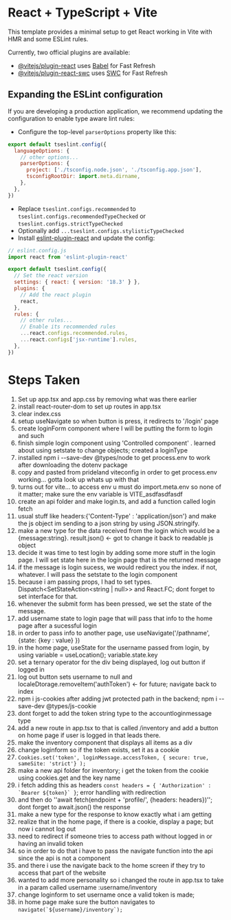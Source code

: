 # React + TypeScript + Vite

This template provides a minimal setup to get React working in Vite with HMR and some ESLint rules.

Currently, two official plugins are available:

- [@vitejs/plugin-react](https://github.com/vitejs/vite-plugin-react/blob/main/packages/plugin-react/README.md) uses [Babel](https://babeljs.io/) for Fast Refresh
- [@vitejs/plugin-react-swc](https://github.com/vitejs/vite-plugin-react-swc) uses [SWC](https://swc.rs/) for Fast Refresh

## Expanding the ESLint configuration

If you are developing a production application, we recommend updating the configuration to enable type aware lint rules:

- Configure the top-level `parserOptions` property like this:

```js
export default tseslint.config({
  languageOptions: {
    // other options...
    parserOptions: {
      project: ['./tsconfig.node.json', './tsconfig.app.json'],
      tsconfigRootDir: import.meta.dirname,
    },
  },
})
```

- Replace `tseslint.configs.recommended` to `tseslint.configs.recommendedTypeChecked` or `tseslint.configs.strictTypeChecked`
- Optionally add `...tseslint.configs.stylisticTypeChecked`
- Install [eslint-plugin-react](https://github.com/jsx-eslint/eslint-plugin-react) and update the config:

```js
// eslint.config.js
import react from 'eslint-plugin-react'

export default tseslint.config({
  // Set the react version
  settings: { react: { version: '18.3' } },
  plugins: {
    // Add the react plugin
    react,
  },
  rules: {
    // other rules...
    // Enable its recommended rules
    ...react.configs.recommended.rules,
    ...react.configs['jsx-runtime'].rules,
  },
})
```
# Steps Taken
1. Set up app.tsx and app.css by removing what was there earlier
2. install react-router-dom to set up routes in app.tsx
3. clear index.css
4. setup useNavigate so when button is press, it redirects to '/login' page
5. create loginForm component where I will be putting the form to login and such
6. finish simple login component using 'Controlled component' . learned about using setstate to change objects; created a loginType
7. installed npm i --save-dev @types/node to get process.env to work after downloading the dotenv package
8. copy and pasted from prideland viteconfig in order to get process.env working... gotta look up whats up with that
9. turns out for vite... to access env u must do import.meta.env so none of it matter; make sure the env variable is VITE_asdfasdfasdf
10. create an api folder and make login.ts, and add a function called login fetch
11. usual stuff like headers:{'Content-Type' : 'application/json'} and make the js object im sending to a json string by using JSON.stringify.
12. make a new type for the data received from the login which would be a {message:string}. result.json() <- got to change it back to readable js object
13. decide it was time to test login by adding some more stuff in the login page. I will set state here in the login page that is the returned message
14. if the message is login sucess, we would redirect you the index. if not, whatever. I will pass the setstate to the login component
15. because i am passing props, I had to set types. Dispatch<SetStateAction<string | null>> and React.FC<Props>; dont forget to set interface for that.
16. whenever the submit form has been pressed, we set the state of the message.
17. add username state to login page that will pass that info to the home page after a sucessful login
18. in order to pass info to another page, use useNavigate('/pathname', {state: {key : value} })
19. in the home page, useState for the username passed from login, by using variable = useLocation(); variable.state.key
20. set a ternary operator for the div being displayed, log out button if logged in
21. log out button sets username to null and localeDtorage.removeItem('authToken') <- for future; navigate back to index
22. npm i js-cookies after adding jwt protected path in the backend; npm i --save-dev @types/js-cookie
23. dont forget to add the token string type to the accountloginmessage type
24. add a new route in app.tsx to that is called /inventory and add a button on home page if user is logged in that leads there.
25. make the inventory component that displays all items as a div
26. change loginform so if the token exists, set it as a cookie
27. ``Cookies.set('token', loginMessage.accessToken, { secure: true, sameSite: 'strict'} );``
28. make a new api folder for inventory; i get the token from the cookie using cookies.get and the key name
29. i fetch adding this as headers ``const headers = { 'Authorization' : `Bearer ${token}` }``; error handling with redirection
30. and then do ''await fetch(endpoint + 'profile/', {headers: headers})''; dont forget to await.json() the response
31. make a new type for the response to know exactly what i am getting
32. realize that in the home page, if there is a cookie, display a page; but now i cannot log out
33. need to redirect if someone tries to access path without logged in or having an invalid token
34. so in order to do that i have to pass the navigate function into the api since the api is not a component
35. and there i use the navigate back to the home screen if they try to access that part of the website
36. wanted to add more personality so i changed the route in app.tsx to take in a param called username :username/inventory
37. change loginform to set username once a valid token is made;
38. in home page make sure the button navigates to ```navigate(`${username}/inventory`);```